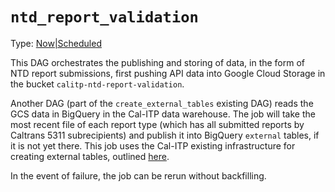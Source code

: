 # `ntd_report_validation`

Type: [Now|Scheduled](https://docs.calitp.org/data-infra/airflow/dags-maintenance.html)

This DAG orchestrates the publishing and storing of data, in the form of NTD report submissions, first pushing API data into  Google Cloud Storage in the bucket `calitp-ntd-report-validation`.  
  
Another DAG (part of the `create_external_tables` existing DAG) reads the GCS data in BigQuery in the Cal-ITP data warehouse. The job will take the most recent file of each report type (which has all submitted reports by Caltrans 5311 subrecipients) and publish it into BigQuery `external` tables, if it is not yet there. This job uses the Cal-ITP existing infrastructure for creating external tables, outlined [here](https://docs.calitp.org/data-infra/architecture/data.html). 

In the event of failure, the job can be rerun without backfilling. 